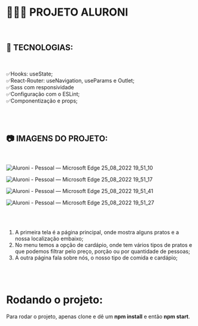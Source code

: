 # 👨🏽‍💻 PROJETO ALURONI

<br>

## 🌌 TECNOLOGIAS:

<br>

✅Hooks: useState;<br>
✅React-Router: useNavigation, useParams e Outlet;<br>
✅Sass com responsividade<br>
✅Configuração com o ESLint;<br>
✅Componentização e props;<br>

<br>
<br>

## 📷 IMAGENS DO PROJETO:

<br>

![Aluroni - Pessoal — Microsoft​ Edge 25_08_2022 19_51_10](https://user-images.githubusercontent.com/101364762/186802202-928d5bb6-ab0e-41cd-8fbe-5592eaf70ae2.png)

![Aluroni - Pessoal — Microsoft​ Edge 25_08_2022 19_51_17](https://user-images.githubusercontent.com/101364762/186802221-2205d0ef-9bf6-4ceb-9a06-0ffff89cd544.png)

![Aluroni - Pessoal — Microsoft​ Edge 25_08_2022 19_51_41](https://user-images.githubusercontent.com/101364762/186802233-32402505-45aa-4213-a99a-39fd794502e0.png)

![Aluroni - Pessoal — Microsoft​ Edge 25_08_2022 19_51_27](https://user-images.githubusercontent.com/101364762/186802239-a4c43b1c-0444-4c2d-a840-146a35d09c62.png)

<br><br>

<ol>
    <li> A primeira tela é a página principal, onde mostra alguns pratos e a nossa localização embaixo;
    </li>
    <li> No menu temos a opção de cardápio, onde tem vários tipos de pratos e que podemos filtrar pelo preço, porção ou por quantidade de pessoas;
    </li>
    <li> A outra página fala sobre nós, o nosso tipo de comida e cardápio;
    </li>
</ol>
<br> <br>

# Rodando o projeto:
Para rodar o projeto, apenas clone e dê um <b>npm install</b> e então <b>npm start</b>.
<br/>
